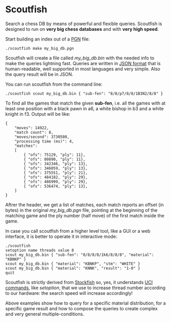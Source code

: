# Scoutfish

Search a chess DB by means of powerful and flexible queries. Scoutfish is
designed to run on **very big chess databases** and with **very high speed**.

Start building an index out of a [PGN](https://en.wikipedia.org/wiki/Portable_Game_Notation) file:

    ./scoutfish make my_big_db.pgn

Scoutfish will create a file called _my_big_db.bin_ with the needed info to make the queries lightning fast.
Queries are written in [JSON format](https://en.wikipedia.org/wiki/JSON) that is human-readable, well supported
in most languages and very simple. Also the query result will be in JSON.

You can run scoutfish from the command line:

    ./scoutfish scout my_big_db.bin { "sub-fen": "8/8/p7/8/8/1B3N2/8/8" }

To find all the games that match the given **sub-fen**, i.e. all the games with at least one position with
a black pawn in a6, a white bishop in b3 and a white knight in f3. Output will be like:

~~~~
{
    "moves": 14922,
    "match count": 8,
    "moves/second": 3730500,
    "processing time (ms)": 4,
    "matches":
    [
        { "ofs": 75129, "ply": 11},
        { "ofs": 80890, "ply": 11},
        { "ofs": 342346, "ply": 13},
        { "ofs": 346059, "ply": 13},
        { "ofs": 375551, "ply": 21},
        { "ofs": 484182, "ply": 29},
        { "ofs": 486999, "ply": 29},
        { "ofs": 536474, "ply": 13},
    ]
}
~~~~

Aftrer the header, we get a list of matches, each match reports an offset (in bytes) in the original
_my_big_db.pgn_ file, pointing at the beginning of the matching game and the ply number (half move) of the first
match inside the game.

In case you call scoutfish from a higher level tool, like a GUI or a web interface, it is better to operate
it in interactive mode:

~~~~
./scoutfish
setoption name threads value 8
scout my_big_db.bin { "sub-fen": "8/8/8/8/1k6/8/8/8", "material": "KBNKP" }
scout my_big_db.bin { "material": "KBNKP", "stm": "WHITE" }
scout my_big_db.bin { "material": "KNNK", "result": "1-0" }
quit
~~~~

Scoutfish is strictly derived from [Stockfish](https://stockfishchess.org/) so, yes, it understands
[UCI commands](http://wbec-ridderkerk.nl/html/UCIProtocol.html), like _setoption_, that we use to
increase thread number according to our hardware: the search speed will increase accordingly!

Above examples show how to query for a specific material distribution, for a specific
game result and how to compose the queries to create complex and very general multiple-conditions.










